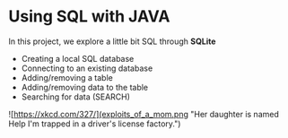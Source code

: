 # Using SQL with JAVA

In this project, we explore a little bit SQL through **SQLite**

-   Creating a local SQL database
-   Connecting to an existing database
-   Adding/removing a table
-   Adding/removing data to the table
-   Searching for data (SEARCH)

![https://xkcd.com/327/](exploits_of_a_mom.png "Her daughter is named Help I'm trapped in a driver's license factory.")